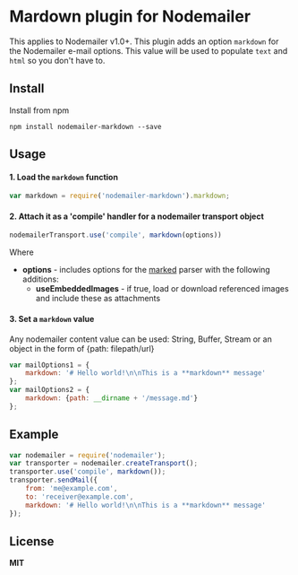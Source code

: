 # Mardown plugin for Nodemailer

This applies to Nodemailer v1.0+. This plugin adds an option `markdown` for the Nodemailer e-mail options. This value will be used to populate `text` and `html` so you don't have to.

## Install

Install from npm

    npm install nodemailer-markdown --save

## Usage

#### 1. Load the `markdown` function

```javascript
var markdown = require('nodemailer-markdown').markdown;
```

#### 2. Attach it as a 'compile' handler for a nodemailer transport object

```javascript
nodemailerTransport.use('compile', markdown(options))
```

Where

  * **options** - includes options for the [marked](https://www.npmjs.org/package/marked) parser with the following additions:
      * **useEmbeddedImages** - if true, load or download referenced images and include these as attachments

#### 3. Set a `markdown` value

Any nodemailer content value can be used: String, Buffer, Stream or an object in the form of {path: filepath/url}

```javascript
var mailOptions1 = {
    markdown: '# Hello world!\n\nThis is a **markdown** message'
};
var mailOptions2 = {
    markdown: {path: __dirname + '/message.md'}
};
```

## Example

```javascript
var nodemailer = require('nodemailer');
var transporter = nodemailer.createTransport();
transporter.use('compile', markdown());
transporter.sendMail({
    from: 'me@example.com',
    to: 'receiver@example.com',
    markdown: '# Hello world!\n\nThis is a **markdown** message'
});
```

## License

**MIT**